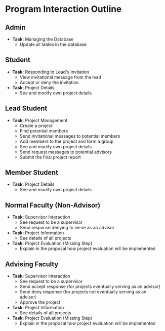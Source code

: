 # Program Interaction Outline

## Admin
- **Task**: Managing the Database
  - Update all tables in the database

## Student
- **Task**: Responding to Lead's Invitation
  - View invitational message from the lead
  - Accept or deny the invitation
- **Task**: Project Details
  - See and modify own project details

## Lead Student
- **Task**: Project Management
  - Create a project
  - Find potential members
  - Send invitational messages to potential members
  - Add members to the project and form a group
  - See and modify own project details
  - Send request messages to potential advisors
  - Submit the final project report

## Member Student
- **Task**: Project Details
  - See and modify own project details

## Normal Faculty (Non-Advisor)
- **Task**: Supervisor Interaction
  - See request to be a supervisor
  - Send response denying to serve as an advisor
- **Task**: Project Information
  - See details of all projects
- **Task**: Project Evaluation (Missing Step)
  - Explain in the proposal how project evaluation will be implemented

## Advising Faculty
- **Task**: Supervisor Interaction
  - See request to be a supervisor
  - Send accept response (for projects eventually serving as an advisor)
  - Send deny response (for projects not eventually serving as an advisor)
  - Approve the project
- **Task**: Project Information
  - See details of all projects
- **Task**: Project Evaluation (Missing Step)
  - Explain in the proposal how project evaluation will be implemented